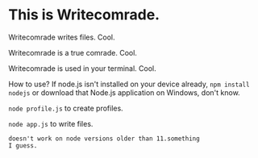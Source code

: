 # This is Writecomrade.

Writecomrade writes files. Cool.

Writecomrade is a true comrade. Cool.

Writecomrade is used in your terminal. Cool.

How to use? If node.js isn't installed on your
device already, `npm install nodejs` or download
that Node.js application on Windows, don't know.

`node profile.js` to create profiles.

`node app.js` to write files.


```
doesn't work on node versions older than 11.something
I guess.
```
